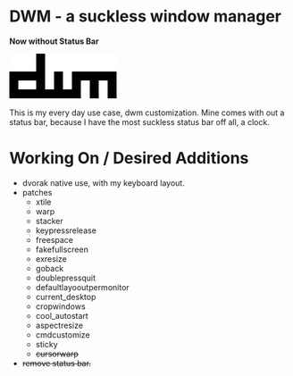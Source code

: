 DWM - a suckless window manager
===============================

__Now without Status Bar__

![DWM](./.img/dwm.png)

This is my every day use case, dwm customization.
Mine comes with out a status bar, because I have the most
suckless status bar off all, a clock.

# Working On / Desired Additions

- dvorak native use, with my keyboard layout.
- patches
    * xtile
    * warp
    * stacker
    * keypressrelease
    * freespace
    * fakefullscreen
    * exresize
    * goback
    * doublepressquit
    * defaultlayooutpermonitor
    * current_desktop
    * cropwindows
    * cool_autostart
    * aspectresize
    * cmdcustomize
    * sticky
    * ~~cursorwarp~~
- ~~remove status bar.~~
